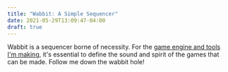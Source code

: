 ```yaml
---
title: "Wabbit: A Simple Sequencer"
date: 2021-05-29T13:09:47-04:00
draft: true
---
```


Wabbit is a sequencer borne of necessity. For the [game engine and tools I'm making](/posts/the-foxie-language-and-the-hounddog-engine), it's essential to define the sound and spirit of the games that can be made. Follow me down the wabbit hole!